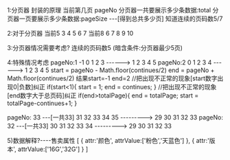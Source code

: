 1:分页器 封装的原理
当前第几页 pageNo
分页器一共要展示多少条数据:total
分页器一页要展示多少条数据:pageSize ---[得到总共多少页]
知道连续的页码数5/7

2:对于分页器
当前5
3 4 5 6 7 
当前8
6 7 8 9 10 

3:分页器情况需要考虑?
连续的页码数5 (暗含条件:分页器最少5页)

4:特殊情况考虑
pageNo:1
-1 0 1 2 3 ------> 1 2 3 4 5 
pageNo:2
0 1 2 3 4  ------> 1 2 3 4 5
start = pageNo - Math.floor(continues/2)
end = pageNo + Math.floor(continues/2)
结果start=-1 end=2
//把出现不正常的现象[start数字出现0|负数]纠正
if(start<1){
    start = 1;
    end = continues;
  }
  //把出现不正常的现象[end数字大于总页码]纠正
  if(end>totalPage){
    end = totalPage;
    start = totalPage-continues+1;
  }

  pageNo: 33 ---[一共33]
  31 32 33 34 35 ---------> 29 30 31 32 33
  pageNo: 32 ---[一共33]
  30 31 32 33 34 ---------> 29 30 31 32 33

5)数据解释?----售卖属性
[
  {
    attr:'颜色',
    attrValue:['粉色','天蓝色']
  },
  {
        attr:'版本',
    attrValue:['16G','32G']
  }
]